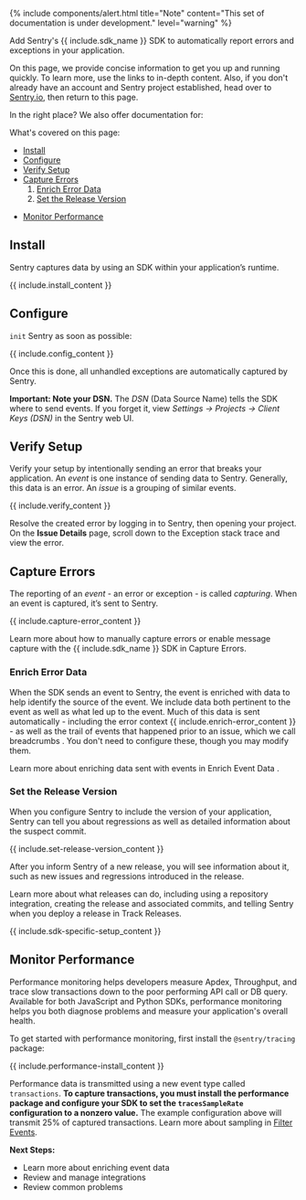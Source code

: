 <!--
Guideline: This page is common to all SDKs; it is stored in the common folder, nested under _includes/common. To use, 

1. Add a folder with the name of the platform you are documenting to the _documentation/sdks structure (for example, _documentation/sdks/javascript) 
2. Create a new index.md file in _documentation/sdks/<platform-name> 
3. Create the defined `include` statements and add them to the index.md file

If you have questions, please ask Fiona or Daniel. 

**The objective for this page is that a developer can quickly complete an ideal integration.**
-->

{% include components/alert.html
    title="Note"
    content="This set of documentation is under development."
    level="warning"
%}

Add Sentry's {{ include.sdk_name }} SDK to automatically report errors and exceptions in your application. 

On this page, we provide concise information to get you up and running quickly. To learn more, use the links to in-depth content. Also, if you don't already have an account and Sentry project established, head over to [Sentry.io](https://sentry.io/signup/), then return to this page.

In the right place? We also offer documentation for:

<!-- 
Guideline: Add icons for or links to related languages/frameworks.
-->

What's covered on this page:

- [Install](#install)
- [Configure](#configure)
- [Verify Setup](#verify-setup)
- [Capture Errors](#capture-errors)
    1. [Enrich Error Data](#enrich-error-data) 
    2. [Set the Release Version](#set-the-release-version)
<!--
Guideline: Add any step to set up information that's specific to the SDK; for example, in the JavaScript example, this heading is for Source Maps. Then add the link to that heading
-->
- [Monitor Performance](#monitor-performance)

## Install

Sentry captures data by using an SDK within your application’s runtime.

{{ include.install_content }}
<!--
Guideline: Create the `include` statement that provides SDK specific installation information
-->

## Configure

`init` Sentry as soon as possible:

{{ include.config_content }}
<!--
Guideline: Create the `include` statement that provides the init code example for the SDK you are documenting
-->

Once this is done, all unhandled exceptions are automatically captured by Sentry. 

**Important: Note your DSN.** The *DSN* (Data Source Name) tells the SDK where to send events. If you forget it, view *Settings -> Projects -> Client Keys (DSN)* in the Sentry web UI.

## Verify Setup

Verify your setup by intentionally sending an error that breaks your application. An *event* is one instance of sending data to Sentry. Generally, this data is an error. An *issue* is a grouping of similar events.

{{ include.verify_content }}
<!--
Guideline: Create the `include` statement that provides the verify setup example for the SDK you are documenting
-->
Resolve the created error by logging in to Sentry, then opening your project. On the **Issue Details** page, scroll down to the Exception stack trace and view the error. 

## Capture Errors

The reporting of an *event* - an error or exception - is called *capturing*. When an event is captured, it’s sent to Sentry.

{{ include.capture-error_content }}
<!--
Guideline: Create the `include` statement that adds SDK specific information, as appropriate
-->

Learn more about how to manually capture errors or enable message capture with the {{ include.sdk_name }} SDK in Capture Errors<!--next phase: link to the Capture Errors content for this SDK-->.

### Enrich Error Data

When the SDK sends an event to Sentry, the event is enriched with data to help identify the source of the event. We include data both pertinent to the event as well as what led up to the event. Much of this data is sent automatically - including the error context {{ include.enrich-error_content }}<!-- Guideline: add an `include` statement for items sent automatically for this SDK, then add a link to the Event Context content for this SDK--> - as well as the trail of events that happened prior to an issue, which we call breadcrumbs <!--next phase: link to the breadcrumbs content for this SDK-->. You don't need to configure these, though you may modify them. 

Learn more about enriching data sent with events in Enrich Event Data <!--next phase: link to the Enrich Event Data page for this SDK-->.

### Set the Release Version

When you configure Sentry to include the version of your application, Sentry can tell you about regressions as well as detailed information about the suspect commit. 

{{ include.set-release-version_content }}
<!-- Guideline: add an `include` statement for setting the release version for this SDK -->

After you inform Sentry of a new release, you will see information about it, such as new issues and regressions introduced in the release.

Learn more about what releases can do, including using a repository integration, creating the release and associated commits, and telling Sentry when you deploy a release in Track Releases. <!--next phase: link to the Track Releases page for this SDK-->

{{ include.sdk-specific-setup_content }}
<!--
Guideline: add an `include` statement provides information particular to the SDK you are documenting. For example, in the JavaScript SDK, this is where we discuss setting up Source Maps.
-->

## Monitor Performance

Performance monitoring helps developers measure Apdex, Throughput, and trace slow transactions down to the poor performing API call or DB query. Available for both JavaScript and Python SDKs, performance monitoring helps you both diagnose problems and measure your application's overall health. 

To get started with performance monitoring, first install the `@sentry/tracing` package:



{{ include.performance-install_content }}
<!--
Guideline: Create the `include` statement that provides SDK specific installation information. This page is under development with the projects team currently.
-->

Performance data is transmitted using a new event type called `transactions`<!--next phase: link to Distributing Tracing-->. **To capture transactions, you must install the performance package and configure your SDK to set the `tracesSampleRate` configuration to a nonzero value.** The example configuration above will transmit 25% of captured transactions. Learn more about sampling in [Filter Events](/config/filter).

**Next Steps:**

- Learn more about enriching event data <!--next phase:add link-->
- Review and manage integrations <!--next phase:add link-->
- Review common problems <!--next phase:add link-->